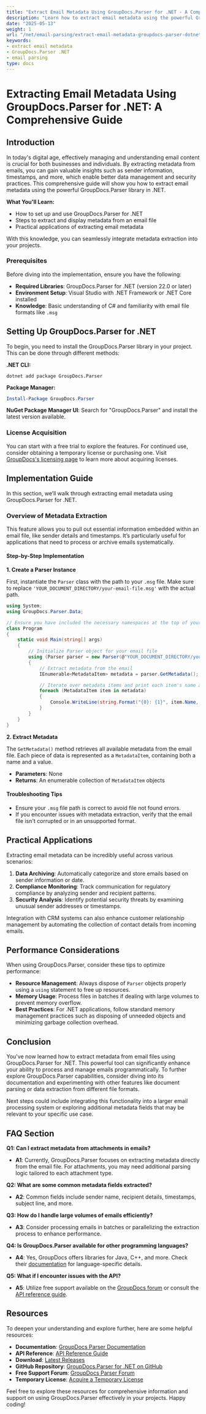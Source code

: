 ```yaml
---
title: "Extract Email Metadata Using GroupDocs.Parser for .NET - A Comprehensive Guide"
description: "Learn how to extract email metadata using the powerful GroupDocs.Parser library in .NET. Enhance your email processing and data management capabilities with this step-by-step guide."
date: "2025-05-13"
weight: 1
url: "/net/email-parsing/extract-email-metadata-groupdocs-parser-dotnet/"
keywords:
- extract email metadata
- GroupDocs.Parser .NET
- email parsing
type: docs
---
```

# Extracting Email Metadata Using GroupDocs.Parser for .NET: A Comprehensive Guide

## Introduction

In today's digital age, effectively managing and understanding email content is crucial for both businesses and individuals. By extracting metadata from emails, you can gain valuable insights such as sender information, timestamps, and more, which enable better data management and security practices. This comprehensive guide will show you how to extract email metadata using the powerful GroupDocs.Parser library in .NET.

**What You'll Learn:**
- How to set up and use GroupDocs.Parser for .NET
- Steps to extract and display metadata from an email file
- Practical applications of extracting email metadata

With this knowledge, you can seamlessly integrate metadata extraction into your projects.

### Prerequisites

Before diving into the implementation, ensure you have the following:

- **Required Libraries**: GroupDocs.Parser for .NET (version 22.0 or later)
- **Environment Setup**: Visual Studio with .NET Framework or .NET Core installed
- **Knowledge**: Basic understanding of C# and familiarity with email file formats like `.msg`

## Setting Up GroupDocs.Parser for .NET

To begin, you need to install the GroupDocs.Parser library in your project. This can be done through different methods:

**.NET CLI:**
```shell
dotnet add package GroupDocs.Parser
```

**Package Manager:**
```powershell
Install-Package GroupDocs.Parser
```

**NuGet Package Manager UI**: 
Search for "GroupDocs.Parser" and install the latest version available.

### License Acquisition

You can start with a free trial to explore the features. For continued use, consider obtaining a temporary license or purchasing one. Visit [GroupDocs's licensing page](https://purchase.groupdocs.com/temporary-license/) to learn more about acquiring licenses.

## Implementation Guide

In this section, we’ll walk through extracting email metadata using GroupDocs.Parser for .NET.

### Overview of Metadata Extraction

This feature allows you to pull out essential information embedded within an email file, like sender details and timestamps. It’s particularly useful for applications that need to process or archive emails systematically.

#### Step-by-Step Implementation

**1. Create a Parser Instance**

First, instantiate the `Parser` class with the path to your `.msg` file. Make sure to replace `'YOUR_DOCUMENT_DIRECTORY/your-email-file.msg'` with the actual path.

```csharp
using System;
using GroupDocs.Parser.Data;

// Ensure you have included the necessary namespaces at the top of your file
class Program
{
    static void Main(string[] args)
    {
        // Initialize Parser object for your email file
        using (Parser parser = new Parser(@"YOUR_DOCUMENT_DIRECTORY/your-email-file.msg"))
        {
            // Extract metadata from the email
            IEnumerable<MetadataItem> metadata = parser.GetMetadata();

            // Iterate over metadata items and print each item's name and value
            foreach (MetadataItem item in metadata)
            {
                Console.WriteLine(string.Format("{0}: {1}", item.Name, item.Value));
            }
        }
    }
}
```

**2. Extract Metadata**

The `GetMetadata()` method retrieves all available metadata from the email file. Each piece of data is represented as a `MetadataItem`, containing both a name and a value.

- **Parameters**: None
- **Returns**: An enumerable collection of `MetadataItem` objects

#### Troubleshooting Tips

- Ensure your `.msg` file path is correct to avoid file not found errors.
- If you encounter issues with metadata extraction, verify that the email file isn't corrupted or in an unsupported format.

## Practical Applications

Extracting email metadata can be incredibly useful across various scenarios:

1. **Data Archiving**: Automatically categorize and store emails based on sender information or date.
2. **Compliance Monitoring**: Track communication for regulatory compliance by analyzing sender and recipient patterns.
3. **Security Analysis**: Identify potential security threats by examining unusual sender addresses or timestamps.

Integration with CRM systems can also enhance customer relationship management by automating the collection of contact details from incoming emails.

## Performance Considerations

When using GroupDocs.Parser, consider these tips to optimize performance:

- **Resource Management**: Always dispose of `Parser` objects properly using a `using` statement to free up resources.
- **Memory Usage**: Process files in batches if dealing with large volumes to prevent memory overflow.
- **Best Practices**: For .NET applications, follow standard memory management practices such as disposing of unneeded objects and minimizing garbage collection overhead.

## Conclusion

You've now learned how to extract metadata from email files using GroupDocs.Parser for .NET. This powerful tool can significantly enhance your ability to process and manage emails programmatically. To further explore GroupDocs.Parser capabilities, consider diving into its documentation and experimenting with other features like document parsing or data extraction from different file formats.

Next steps could include integrating this functionality into a larger email processing system or exploring additional metadata fields that may be relevant to your specific use case.

## FAQ Section

**Q1: Can I extract metadata from attachments in emails?**
- **A1**: Currently, GroupDocs.Parser focuses on extracting metadata directly from the email file. For attachments, you may need additional parsing logic tailored to each attachment type.

**Q2: What are some common metadata fields extracted?**
- **A2**: Common fields include sender name, recipient details, timestamps, subject line, and more.

**Q3: How do I handle large volumes of emails efficiently?**
- **A3**: Consider processing emails in batches or parallelizing the extraction process to enhance performance.

**Q4: Is GroupDocs.Parser available for other programming languages?**
- **A4**: Yes, GroupDocs offers libraries for Java, C++, and more. Check their [documentation](https://docs.groupdocs.com/parser/) for language-specific details.

**Q5: What if I encounter issues with the API?**
- **A5**: Utilize free support available on the [GroupDocs forum](https://forum.groupdocs.com/c/parser/10) or consult the [API reference guide](https://reference.groupdocs.com/parser/net).

## Resources

To deepen your understanding and explore further, here are some helpful resources:

- **Documentation**: [GroupDocs Parser Documentation](https://docs.groupdocs.com/parser/net/)
- **API Reference**: [API Reference Guide](https://reference.groupdocs.com/parser/net)
- **Download**: [Latest Releases](https://releases.groupdocs.com/parser/net/)
- **GitHub Repository**: [GroupDocs.Parser for .NET on GitHub](https://github.com/groupdocs-parser/GroupDocs.Parser-for-.NET)
- **Free Support Forum**: [GroupDocs Parser Forum](https://forum.groupdocs.com/c/parser/10)
- **Temporary License**: [Acquire a Temporary License](https://purchase.groupdocs.com/temporary-license/)

Feel free to explore these resources for comprehensive information and support on using GroupDocs.Parser effectively in your projects. Happy coding!

